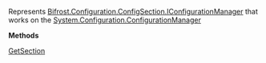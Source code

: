 Represents [Bifrost.Configuration.ConfigSection.IConfigurationManager](Bifrost.Configuration.ConfigSection.IConfigurationManager) that works on the [System.Configuration.ConfigurationManager](System.Configuration.ConfigurationManager)

**Methods**

[GetSection](Bifrost.Configuration.ConfigSection.IConfigurationManager.GetSection)
